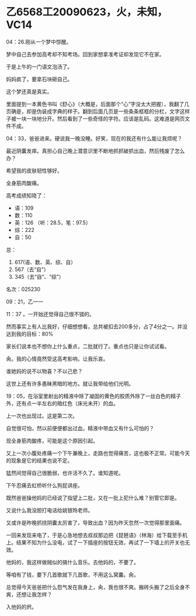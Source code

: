 # 乙6568工20090623，火，未知，VC14

04：26.刚从一个梦中惊醒。

梦中自己去参加高考却不知考场。回到家想拿准考证却发现它不在家。

于是上午的一门语文泡汤了。

妈妈疯了，要拿石块砸自己。

这个梦还真是真实。

里面提到一本黄色书叫《舒心》（大概是，后面那个“心”字没太大把握），我翻了几页确是，却是伪装成字典的样子。翻到后面几页是一些条条框框的分栏，文字这样子被一块一块地分开。然后看到了一些奇怪的字符。应该是乱码。这难道是网页文件不成。

04：33，爸爸进来。硬说我一晚没睡。好笑，现在的我还有什么能让我烦呢？

最近阴囊发痒。真担心自己晚上潜意识里不断地抓抓破抓出血，然后残废了怎么办？

希望我的皮肤韧性够好。

全身筋肉酸痛。

高考成绩知晓了：

- 语：109
- 数：110
- 英：126 （听：28.5，笔：97.5）
- 综：222
- 自：50

总：
1. 617(语、数、英、综、自）
2. 567（去“自”）
3. 345（去“自”、“综”）

名次：025230

09：21，乙一一

11：37 。一开始还觉得自己很不错的。

然而事实上有人比我好，仔细想想看，总共被扣去200多分，占了4分之一。并没达到我的目标：80%

家长们说本也不想你上什么重点，二批就行了。重点也只是让你试试看。

肏。我的心情竟然受这高考影响，让我乐哀。

谁她妈的说不以物喜？不以己悲？

这世上还有许多愚昧黑暗的地方。就让我带给他们光明。

19：05，在浴室里射出的精液中除了凝固的黄色的胶质外除了一丝白色的精子外，还有点一半左右的暗红色（床光未开）的血。

上一次也出现过。这是第二次。

自觉很可怕，然以前便便都出过血，精液中带血又有什么可怕的？

现全身筋肉酸疼，可能是这个原因引起。

又上一次小腹处疼痛一个下午兼晚上，走路也觉得痛苦，这也极不正常。可能今天的现象是它的结果也说不定。

猛然间觉得自己很脆弱，也许活不久了。谁知道呢。

下午忍痛去虹桥听什么狗屁讲座。

既然爸爸操他妈的已经说了指望上二批，又在一批上犯什么难？别管它即是。

又说什么我没胆打电话给姚银玲老师。

又或许是昨晚抓挠阴囊太厉害了，导致出血？因为昨天忽然一次觉得那里面痛。

一回来发现来电了，于是心急地想去叔叔那边把《琵琶语》（林海）给下载至手机上。结果不知为什么没电，试了一下插座的按钮无效，再试了一下墙上的开关也无效。

他妈的，我这样做贼似的搞什么音乐。去他妈的，不要了。

等咱有了钱，要下几首歌就下几首歌，不用这么窝囊。肏。

总觉得今天爸爸把什么怨气发在我身上，肏，我也很不爽。搬砖头搬了之后全身不爽，还想让我怎样？

入他妈的屄。

